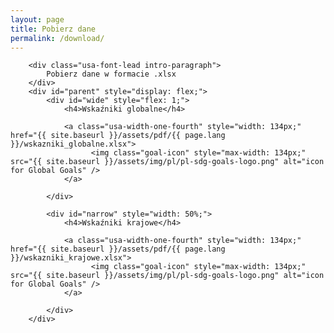 ```yaml
---
layout: page
title: Pobierz dane
permalink: /download/
---
```


<article>

        <div class="usa-font-lead intro-paragraph">
            Pobierz dane w formacie .xlsx
        </div>
        <div id="parent" style="display: flex;">
            <div id="wide" style="flex: 1;">
                <h4>Wskaźniki globalne</h4>
				
				<a class="usa-width-one-fourth" style="width: 134px;" href="{{ site.baseurl }}/assets/pdf/{{ page.lang }}/wskazniki_globalne.xlsx">
                      <img class="goal-icon" style="max-width: 134px;" src="{{ site.baseurl }}/assets/img/pl/pl-sdg-goals-logo.png" alt="icon for Global Goals" />
                </a>

            </div>

            <div id="narrow" style="width: 50%;">
                <h4>Wskaźniki krajowe</h4>
				
				<a class="usa-width-one-fourth" style="width: 134px;" href="{{ site.baseurl }}/assets/pdf/{{ page.lang }}/wskazniki_krajowe.xlsx">
                      <img class="goal-icon" style="max-width: 134px;" src="{{ site.baseurl }}/assets/img/pl/pl-sdg-goals-logo.png" alt="icon for Global Goals" />
                </a>
								
            </div>
        </div>

</article>
